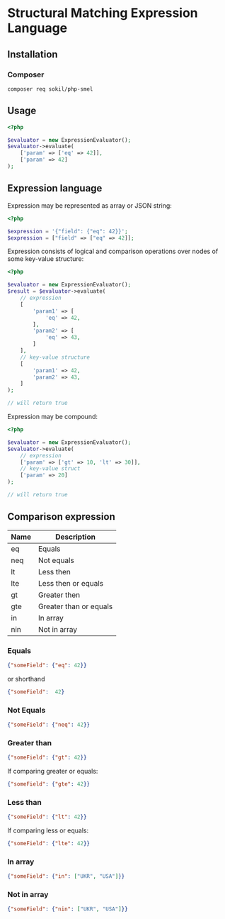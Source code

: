 # Structural Matching Expression Language

## Installation

### Composer

```
composer req sokil/php-smel
```

## Usage

```php
<?php

$evaluator = new ExpressionEvaluator();
$evaluator->evaluate(
    ['param' => ['eq' => 42]], 
    ['param' => 42]
);
```

## Expression language

Expression may be represented as array or JSON string:

```php
<?php

$expression = '{"field": {"eq": 42}}';
$expression = ["field" => ["eq" => 42]];
```

Expression consists of logical and comparison operations over nodes of some key-value structure:

```php
<?php

$evaluator = new ExpressionEvaluator();
$result = $evaluator->evaluate(
    // expression
    [
        'param1' => [
            'eq' => 42,
        ],
        'param2' => [
            'eq' => 43,
        ]
    ], 
    // key-value structure
    [
        'param1' => 42,
        'param2' => 43,
    ]
);

// will return true
```

Expression may be compound:

```php
<?php

$evaluator = new ExpressionEvaluator();
$evaluator->evaluate(
    // expression 
    ['param' => ['gt' => 10, 'lt' => 30]],
    // key-value struct 
    ['param' => 20]
);

// will return true
```

## Comparison expression

| Name | Description            |
|------|------------------------|
| eq   | Equals                 |
| neq  | Not equals             |
| lt   | Less then              |
| lte  | Less then or equals    |
| gt   | Greater then           |
| gte  | Greater than or equals |
| in   | In array               |
| nin  | Not in array           |

### Equals

```json
{"someField": {"eq": 42}}
```

or shorthand

```json
{"someField":  42}
```

### Not Equals

```json
{"someField": {"neq": 42}}
```

### Greater than

```json
{"someField": {"gt": 42}}
```

If comparing greater or equals:

```json
{"someField": {"gte": 42}}
```


### Less than

```json
{"someField": {"lt": 42}}
```

If comparing less or equals:

```json
{"someField": {"lte": 42}}
```

### In array

```json
{"someField": {"in": ["UKR", "USA"]}}
```

### Not in array

```json
{"someField": {"nin": ["UKR", "USA"]}}
```
